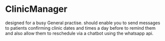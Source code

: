 # ClinicManager
designed for a busy General practise. should enable you to send messages to patients confirming clinic dates and times a day before to remind them and also allow them to reschedule via a chatbot using the whatsapp api.
